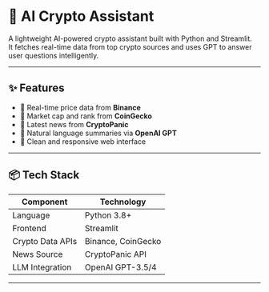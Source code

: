 # 🤖 AI Crypto Assistant

A lightweight AI-powered crypto assistant built with Python and Streamlit.  
It fetches real-time data from top crypto sources and uses GPT to answer user questions intelligently.

---

## ✨ Features

- 🔹 Real-time price data from **Binance**
- 🔹 Market cap and rank from **CoinGecko**
- 🔹 Latest news from **CryptoPanic**
- 🔹 Natural language summaries via **OpenAI GPT**
- 🔹 Clean and responsive web interface

---

## 📦 Tech Stack

| Component         | Technology         |
|------------------|--------------------|
| Language          | Python 3.8+        |
| Frontend          | Streamlit          |
| Crypto Data APIs  | Binance, CoinGecko |
| News Source       | CryptoPanic API    |
| LLM Integration   | OpenAI GPT-3.5/4   |

---

